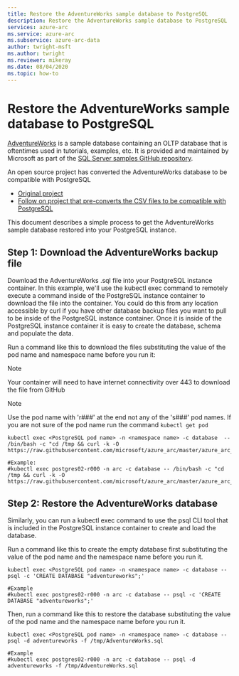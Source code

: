 ```yaml
---
title: Restore the AdventureWorks sample database to PostgreSQL
description: Restore the AdventureWorks sample database to PostgreSQL
services: azure-arc
ms.service: azure-arc
ms.subservice: azure-arc-data
author: twright-msft
ms.author: twright
ms.reviewer: mikeray
ms.date: 08/04/2020
ms.topic: how-to
---
```


# Restore the AdventureWorks sample database to PostgreSQL

[AdventureWorks](https://docs.microsoft.com/en-us/sql/samples/adventureworks-install-configure?view=sql-server-ver15&tabs=tsql) is a sample database containing an OLTP database that is oftentimes used in tutorials, examples, etc.  It is provided and maintained by Microsoft as part of the [SQL Server samples GitHub repository](https://github.com/microsoft/sql-server-samples/tree/master/samples/databases).

An open source project has converted the AdventureWorks database to be compatible with PostgreSQL
- [Original project](https://github.com/lorint/AdventureWorks-for-Postgre)
- [Follow on project that pre-converts the CSV files to be compatible with PostgreSQL](https://github.com/NorfolkDataSci/adventure-works-postgres)

This document describes a simple process to get the AdventureWorks sample database restored into your PostgreSQL instance.

## Step 1: Download the AdventureWorks backup file

Download the AdventureWorks .sql file into your PostgreSQL instance container.  In this example, we'll use the kubectl exec command to remotely execute a command inside of the PostgreSQL instance container to download the file into the container.  You could do this from any location accessible by curl if you have other database backup files you want to pull to be inside of the PostgreSQL instance container.  Once it is inside of the PostgreSQL instance container it is easy to create the database, schema and populate the data.

Run a command like this to download the files substituting the value of the pod name and namespace name before you run it:
> [!NOTE]
>  Your container will need to have internet connectivity over 443 to download the file from GitHub

> [!NOTE]
>  Use the pod name with 'r###' at the end not any of the 's###' pod names.  If you are not sure of the pod name run the command `kubectl get pod`

```terminal
kubectl exec <PostgreSQL pod name> -n <namespace name> -c database  -- /bin/bash -c "cd /tmp && curl -k -O https://raw.githubusercontent.com/microsoft/azure_arc/master/azure_arc_data_jumpstart/aks/arm_template/postgres_hs/AdventureWorks.sql"

#Example:
#kubectl exec postgres02-r000 -n arc -c database -- /bin/bash -c "cd /tmp && curl -k -O https://raw.githubusercontent.com/microsoft/azure_arc/master/azure_arc_data_jumpstart/aks/arm_template/postgres_hs/AdventureWorks.sql"
```

## Step 2: Restore the AdventureWorks database

Similarly, you can run a kubectl exec command to use the psql CLI tool that is included in the PostgreSQL instance container to create and load the database.

Run a command like this to create the empty database first substituting the value of the pod name and the namespace name before you run it.

```terminal
kubectl exec <PostgreSQL pod name> -n <namespace name> -c database -- psql -c 'CREATE DATABASE "adventureworks";'

#Example
#kubectl exec postgres02-r000 -n arc -c database -- psql -c 'CREATE DATABASE "adventureworks";'
```

Then, run a command like this to restore the database substituting the value of the pod name and the namespace name before you run it.

```terminal
kubectl exec <PostgreSQL pod name> -n <namespace name> -c database -- psql -d adventureworks -f /tmp/AdventureWorks.sql

#Example
#kubectl exec postgres02-r000 -n arc -c database -- psql -d adventureworks -f /tmp/AdventureWorks.sql
```